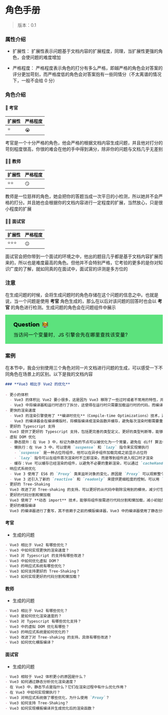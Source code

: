 # 角色手册

> 版本：0.1

### 属性介绍

- 扩展性：
  扩展性表示问题基于文档内容的扩展程度，同理，当扩展性更强的角色，会使问题的难度增加

- 严格程度：
  严格程度表示角色的打分有多么严格，即越严格的角色会对答案的评分更加苛刻，而严格度低的角色会对答案抱有一些同情分（不太离谱的情况下，一般不会给 0 分）

### 角色介绍

#### 🥷 考官

| 扩展性 | 严格程度 |
| ------ | -------- |
| ⭐️    | 😭       |

考官是一个十分严格的角色，他会严格的根据文档内容生成问题，并且他对打分的苛刻程度很高，你很的难会在他的手中得到满分，除非你的问题与文档几乎无差别

#### 👩‍🏫 教师

| 扩展性 | 严格程度 |
| ------ | -------- |
| ⭐️⭐️ | 😏       |

教师是一位慈祥的角色，她会把你的答题当成一次平日的小检测，所以她并不会严格的打分。并且她也会根据你的文档内容进行一定程度的扩展，当然放心，只是很小程度的扩展

#### 👨‍💻 面试官

| 扩展性    | 严格程度 |
| --------- | -------- |
| ⭐️⭐️⭐️ | 😐       |

面试官会把你带到一个面试的环境之中，他出的题目几乎都是基于文档内容扩展而来的，所以也是难度最高的角色。但他并不会特别严格，它考验的更多的是你对知识广度的了解，就如同真的在面试中，面试官的评测是多方位的

### 注意

在生成问题的时候，会将生成问题时的角色存储在这个问题的信息之中。也就是说，当一个问题是使用 **考官** 角色生成的，那么在以后对该问题的回答时也会以 **考官** 的角色进行检测。生成问题的角色会在问题组件中展示

<img src="./screen-shot/role-emoji-zh.png">

### 案例

在本节中，我会分别使用三个角色对同一片文档进行问题的生成，可以感受一下不同角色在场景上的区别。以下是我的文档内容

```markdown
### **Vue3 相比于 Vue2 的优化**

- 更小的体积
  - Vue3 的体积比 Vue2 要小很多，这是因为 Vue3 移除了一些过时或者不常用的特性，并对代码进行了优化。
  - Vue3 中将编译器和运行时进行了拆分，这使得在运行时只需要加载运行时的代码，而编译器的代码只在开发阶段使用
- 更快的渲染速度
  - Vue3 的渲染引擎使用了 **编译时优化**（Compile-time Optimizations）技术，通过静态分析模版代码，生成优化后的渲染函数，提升了渲染速度
  - Vue3 的编译器会在编译模版时，将模版编译成渲染函数并缓存，避免每次渲染时都需要重新编译模版的开销
- 更好的 Typescript 支持
  Vue3 提供了更好的 Typescript 支持，包括更完善的类型定义、更好的类型判断等，能够更好的组织代码，提供可读性和可维护性
- 虚拟 DOM 优化
  - 静态提升：在 Vue 3 中，标记为静态的节点可以被优化为一个常量，避免在 diff 算法中对其进行不必要的比较。静态节点是指在渲染过程中不会变化的节点，可以通过 `hoistStatic` 编译选项开启静态提升
  - 懒执行：在 Vue 3 中，可以使用 `suspense` 和 `lazy` 指令来实现懒执行
    - `suspense` 是一种占位符组件，他可以在异步组件加载完成之前显示占位符
    - `lazy` 指令可以在组件首次渲染时不立即渲染，而是等到组件进入视口时才渲染
  - 缓存：Vue 可以缓存已经渲染的组件，以避免不必要的重新渲染，可以通过 `cacheHandlers` 编译选项来开启缓存
- 响应式系统优化
  - Vue 3 使用了 ES6 的 `Proxy` 类来监听对象的变化，原因是 `Proxy` 可以观察整个对象，而 `Object.definProperty` 只能监听对象中的某个属性，如果要监听整个对象需要递归遍历，另外 `Map` / `Set` 类型的属性也可以进行监听
  - Vue 3 还引入了新的 `reactive` 和 `readonly` 来提供更细粒度的控制，可以用 `reactive` 创建可响应的对象，使用 `readonly` 来创建只读对象
- 更好的 Tree-Shaking
  Vue3 改进了对 Tree-shaking 的支持，可以更好的从代码中剔除没用到的模块，减少打包后的文件大小
- 更好的代码分割和懒加载
  Vue3 使用了 **动态 import** 技术，能够将组件按需进行代码分割和懒加载，减小初始加载文件的大小
- 更好的模版编译
  Vue3 的编译器进行了重写，其不依赖于之前的模版编译器，Vue3 中的编译器使用了静态分析的技术，他可以在编译时分析模版发现静态节点，进行 ”静态提升“ 生成优化后的渲染函数，可以更精准的分析模版依赖关系，减少不必要的模版编译和运行时代码生成
```

#### 考官

- 生成的问题

```markdown
- Vue3 相比于 Vue2 有哪些优化？
- Vue3 中如何实现更快的渲染速度？
- Vue3 对 Typescript 的支持有哪些改进？
- Vue3 中如何优化虚拟 DOM？
- Vue3 的响应式系统有哪些优化？
- Vue3 如何支持更好的 Tree-Shaking？
- Vue3 如何实现更好的代码分割和懒加载？
```

#### 教师

- 生成的问题

```markdown
- Vue3 相比于 Vue2 有哪些优化？
- Vue3 是如何优化渲染速度的？
- Vue3 对 Typescript 有哪些优化支持？
- Vue3 中的虚拟 DOM 优化有哪些？
- Vue3 的响应式系统是如何优化的？
- Vue3 改进了对 Tree-shaking 的支持，具体有哪些改进？
- Vue3 如何优化模版编译？
```

#### 面试官

- 生成的问题

```markdown
- Vue3 相较于 Vue2 体积更小的原因是什么？
- Vue3 如何通过静态分析优化渲染速度？
- 在 Vue3 中，静态节点是指什么？它们在渲染过程中有什么优化作用？
- 在 Vue3 中如何实现懒执行？
- Vue3 对响应式系统做了哪些优化，为什么使用 `Proxy`？
- Vue3 如何支持 Tree-Shaking？
- Vue3 如何实现模板编译并生成优化后的渲染函数？
```

